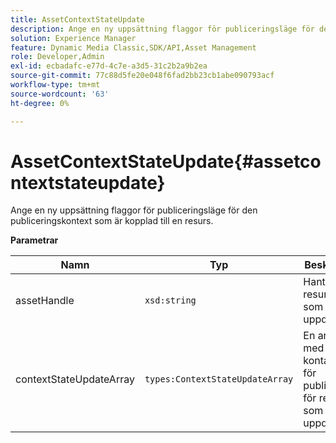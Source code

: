 ```yaml
---
title: AssetContextStateUpdate
description: Ange en ny uppsättning flaggor för publiceringsläge för den publiceringskontext som är kopplad till en resurs.
solution: Experience Manager
feature: Dynamic Media Classic,SDK/API,Asset Management
role: Developer,Admin
exl-id: ecbadafc-e77d-4c7e-a3d5-31c2b2a9b2ea
source-git-commit: 77c88d5fe20e048f6fad2bb23cb1abe090793acf
workflow-type: tm+mt
source-wordcount: '63'
ht-degree: 0%

---
```


# AssetContextStateUpdate{#assetcontextstateupdate}

Ange en ny uppsättning flaggor för publiceringsläge för den publiceringskontext som är kopplad till en resurs.

**Parametrar**

| Namn | Typ | Beskrivning |
|---|---|---|
| assetHandle | `xsd:string` | Hantera resursen som du vill uppdatera. |
| contextStateUpdateArray | `types:ContextStateUpdateArray` | En array med kontaktlägen för publicering för resursen som du vill uppdatera. |
